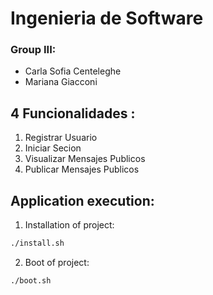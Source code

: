# Ingenieria de Software
### Group III:
 - Carla Sofia Centeleghe
 - Mariana Giacconi

## 4 Funcionalidades :

1. Registrar Usuario
2. Iniciar Secion
5. Visualizar Mensajes Publicos
6. Publicar Mensajes Publicos


## Application execution:

1. Installation of project: 

```bash
./install.sh
```

2. Boot of project:

```bash
./boot.sh
```
